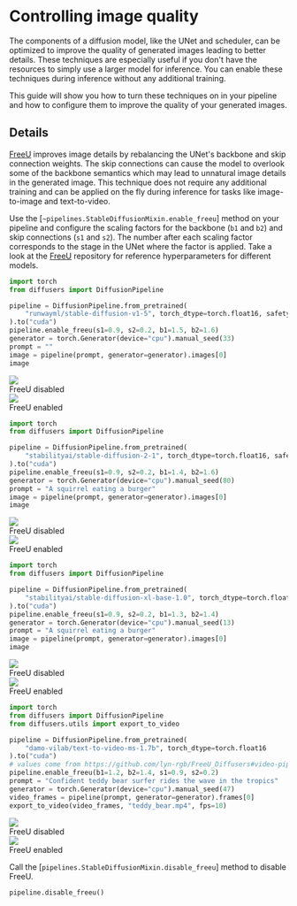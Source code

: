 <!--Copyright 2024 The HuggingFace Team. All rights reserved.

Licensed under the Apache License, Version 2.0 (the "License"); you may not use this file except in compliance with
the License. You may obtain a copy of the License at

http://www.apache.org/licenses/LICENSE-2.0

Unless required by applicable law or agreed to in writing, software distributed under the License is distributed on
an "AS IS" BASIS, WITHOUT WARRANTIES OR CONDITIONS OF ANY KIND, either express or implied. See the License for the
specific language governing permissions and limitations under the License.
-->

# Controlling image quality

The components of a diffusion model, like the UNet and scheduler, can be optimized to improve the quality of generated images leading to better details. These techniques are especially useful if you don't have the resources to simply use a larger model for inference. You can enable these techniques during inference without any additional training.

This guide will show you how to turn these techniques on in your pipeline and how to configure them to improve the quality of your generated images.

## Details

[FreeU](https://hf.co/papers/2309.11497) improves image details by rebalancing the UNet's backbone and skip connection weights. The skip connections can cause the model to overlook some of the backbone semantics which may lead to unnatural image details in the generated image. This technique does not require any additional training and can be applied on the fly during inference for tasks like image-to-image and text-to-video.

Use the [`~pipelines.StableDiffusionMixin.enable_freeu`] method on your pipeline and configure the scaling factors for the backbone (`b1` and `b2`) and skip connections (`s1` and `s2`). The number after each scaling factor corresponds to the stage in the UNet where the factor is applied. Take a look at the [FreeU](https://github.com/ChenyangSi/FreeU#parameters) repository for reference hyperparameters for different models.

<hfoptions id="freeu">
<hfoption id="Stable Diffusion v1-5">

```py
import torch
from diffusers import DiffusionPipeline

pipeline = DiffusionPipeline.from_pretrained(
    "runwayml/stable-diffusion-v1-5", torch_dtype=torch.float16, safety_checker=None
).to("cuda")
pipeline.enable_freeu(s1=0.9, s2=0.2, b1=1.5, b2=1.6)
generator = torch.Generator(device="cpu").manual_seed(33)
prompt = ""
image = pipeline(prompt, generator=generator).images[0]
image
```

<div class="flex gap-4">
  <div>
    <img class="rounded-xl" src="https://huggingface.co/datasets/huggingface/documentation-images/resolve/main/diffusers/sdv15-no-freeu.png"/>
    <figcaption class="mt-2 text-center text-sm text-gray-500">FreeU disabled</figcaption>
  </div>
  <div>
    <img class="rounded-xl" src="https://huggingface.co/datasets/huggingface/documentation-images/resolve/main/diffusers/sdv15-freeu.png"/>
    <figcaption class="mt-2 text-center text-sm text-gray-500">FreeU enabled</figcaption>
  </div>
</div>

</hfoption>
<hfoption id="Stable Diffusion v2-1">

```py
import torch
from diffusers import DiffusionPipeline

pipeline = DiffusionPipeline.from_pretrained(
    "stabilityai/stable-diffusion-2-1", torch_dtype=torch.float16, safety_checker=None
).to("cuda")
pipeline.enable_freeu(s1=0.9, s2=0.2, b1=1.4, b2=1.6)
generator = torch.Generator(device="cpu").manual_seed(80)
prompt = "A squirrel eating a burger"
image = pipeline(prompt, generator=generator).images[0]
image
```

<div class="flex gap-4">
  <div>
    <img class="rounded-xl" src="https://huggingface.co/datasets/huggingface/documentation-images/resolve/main/diffusers/sdv21-no-freeu.png"/>
    <figcaption class="mt-2 text-center text-sm text-gray-500">FreeU disabled</figcaption>
  </div>
  <div>
    <img class="rounded-xl" src="https://huggingface.co/datasets/huggingface/documentation-images/resolve/main/diffusers/sdv21-freeu.png"/>
    <figcaption class="mt-2 text-center text-sm text-gray-500">FreeU enabled</figcaption>
  </div>
</div>

</hfoption>
<hfoption id="Stable Diffusion XL">

```py
import torch
from diffusers import DiffusionPipeline

pipeline = DiffusionPipeline.from_pretrained(
    "stabilityai/stable-diffusion-xl-base-1.0", torch_dtype=torch.float16,
).to("cuda")
pipeline.enable_freeu(s1=0.9, s2=0.2, b1=1.3, b2=1.4)
generator = torch.Generator(device="cpu").manual_seed(13)
prompt = "A squirrel eating a burger"
image = pipeline(prompt, generator=generator).images[0]
image
```

<div class="flex gap-4">
  <div>
    <img class="rounded-xl" src="https://huggingface.co/datasets/huggingface/documentation-images/resolve/main/diffusers/sdxl-no-freeu.png"/>
    <figcaption class="mt-2 text-center text-sm text-gray-500">FreeU disabled</figcaption>
  </div>
  <div>
    <img class="rounded-xl" src="https://huggingface.co/datasets/huggingface/documentation-images/resolve/main/diffusers/sdxl-freeu.png"/>
    <figcaption class="mt-2 text-center text-sm text-gray-500">FreeU enabled</figcaption>
  </div>
</div>

</hfoption>
<hfoption id="Zeroscope">

```py
import torch
from diffusers import DiffusionPipeline
from diffusers.utils import export_to_video

pipeline = DiffusionPipeline.from_pretrained(
    "damo-vilab/text-to-video-ms-1.7b", torch_dtype=torch.float16
).to("cuda")
# values come from https://github.com/lyn-rgb/FreeU_Diffusers#video-pipelines
pipeline.enable_freeu(b1=1.2, b2=1.4, s1=0.9, s2=0.2)
prompt = "Confident teddy bear surfer rides the wave in the tropics"
generator = torch.Generator(device="cpu").manual_seed(47)
video_frames = pipeline(prompt, generator=generator).frames[0]
export_to_video(video_frames, "teddy_bear.mp4", fps=10)
```

<div class="flex gap-4">
  <div>
    <img class="rounded-xl" src="https://huggingface.co/datasets/huggingface/documentation-images/resolve/main/diffusers/video-no-freeu.gif"/>
    <figcaption class="mt-2 text-center text-sm text-gray-500">FreeU disabled</figcaption>
  </div>
  <div>
    <img class="rounded-xl" src="https://huggingface.co/datasets/huggingface/documentation-images/resolve/main/diffusers/video-freeu.gif"/>
    <figcaption class="mt-2 text-center text-sm text-gray-500">FreeU enabled</figcaption>
  </div>
</div>

</hfoption>
</hfoptions>

Call the [`pipelines.StableDiffusionMixin.disable_freeu`] method to disable FreeU.

```py
pipeline.disable_freeu()
```
